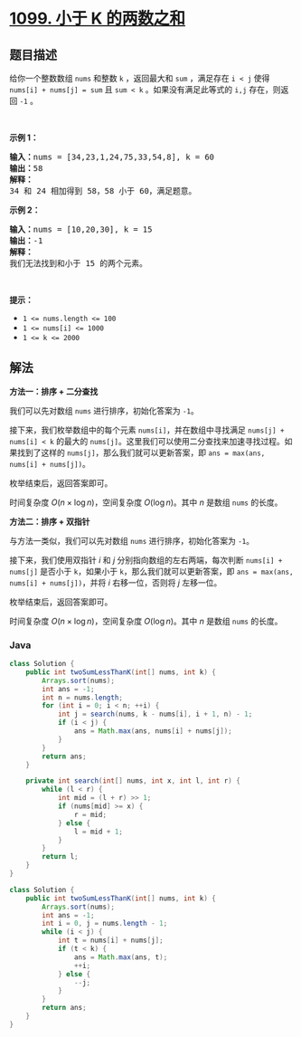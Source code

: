 # [1099. 小于 K 的两数之和](https://leetcode.cn/problems/two-sum-less-than-k)

## 题目描述

<p>给你一个整数数组 <code>nums</code> 和整数 <code>k</code> ，返回最大和 <code>sum</code> ，满足存在 <code>i < j</code> 使得 <code>nums[i] + nums[j] = sum</code> 且 <code>sum < k</code> 。如果没有满足此等式的 <code>i,j</code> 存在，则返回 <code>-1</code> 。</p>

<p> </p>

<p><strong>示例 1：</strong></p>

<pre>
<strong>输入：</strong>nums = [34,23,1,24,75,33,54,8], k = 60
<strong>输出：</strong>58
<strong>解释：</strong>
34 和 24 相加得到 58，58 小于 60，满足题意。
</pre>

<p><strong>示例 2：</strong></p>

<pre>
<strong>输入：</strong>nums = [10,20,30], k = 15
<strong>输出：</strong>-1
<strong>解释：</strong>
我们无法找到和小于 15 的两个元素。</pre>

<p> </p>

<p><strong>提示：</strong></p>

<ul>
	<li><code>1 <= nums.length <= 100</code></li>
	<li><code>1 <= nums[i] <= 1000</code></li>
	<li><code>1 <= k <= 2000</code></li>
</ul>

## 解法

**方法一：排序 + 二分查找**

我们可以先对数组 `nums` 进行排序，初始化答案为 `-1`。

接下来，我们枚举数组中的每个元素 `nums[i]`，并在数组中寻找满足 `nums[j] + nums[i] < k` 的最大的 `nums[j]`。这里我们可以使用二分查找来加速寻找过程。如果找到了这样的 `nums[j]`，那么我们就可以更新答案，即 `ans = max(ans, nums[i] + nums[j])`。

枚举结束后，返回答案即可。

时间复杂度 $O(n \times \log n)$，空间复杂度 $O(\log n)$。其中 $n$ 是数组 `nums` 的长度。

**方法二：排序 + 双指针**

与方法一类似，我们可以先对数组 `nums` 进行排序，初始化答案为 `-1`。

接下来，我们使用双指针 $i$ 和 $j$ 分别指向数组的左右两端，每次判断 `nums[i] + nums[j]` 是否小于 `k`，如果小于 `k`，那么我们就可以更新答案，即 `ans = max(ans, nums[i] + nums[j])`，并将 $i$ 右移一位，否则将 $j$ 左移一位。

枚举结束后，返回答案即可。

时间复杂度 $O(n \times \log n)$，空间复杂度 $O(\log n)$。其中 $n$ 是数组 `nums` 的长度。

### **Java**

```java
class Solution {
    public int twoSumLessThanK(int[] nums, int k) {
        Arrays.sort(nums);
        int ans = -1;
        int n = nums.length;
        for (int i = 0; i < n; ++i) {
            int j = search(nums, k - nums[i], i + 1, n) - 1;
            if (i < j) {
                ans = Math.max(ans, nums[i] + nums[j]);
            }
        }
        return ans;
    }

    private int search(int[] nums, int x, int l, int r) {
        while (l < r) {
            int mid = (l + r) >> 1;
            if (nums[mid] >= x) {
                r = mid;
            } else {
                l = mid + 1;
            }
        }
        return l;
    }
}
```

```java
class Solution {
    public int twoSumLessThanK(int[] nums, int k) {
        Arrays.sort(nums);
        int ans = -1;
        int i = 0, j = nums.length - 1;
        while (i < j) {
            int t = nums[i] + nums[j];
            if (t < k) {
                ans = Math.max(ans, t);
                ++i;
            } else {
                --j;
            }
        }
        return ans;
    }
}
```
